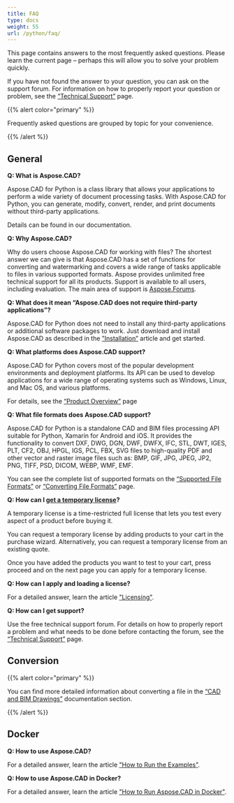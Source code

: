 ```yaml
---
title: FAQ
type: docs
weight: 55
url: /python/faq/
---
```


This page contains answers to the most frequently asked questions. Please learn the current page – perhaps this will allow you to solve your problem quickly.

If you have not found the answer to your question, you can ask on the support forum. For information on how to properly report your question or problem, see the [“Technical Support”](/cad/python/technical-support) page.

{{% alert color="primary" %}} 

Frequently asked questions are grouped by topic for your convenience.

{{% /alert %}}

## **General**
**Q: What is Aspose.CAD?**

Aspose.CAD for Python is a class library that allows your applications to perform a wide variety of document processing tasks. With Aspose.CAD for Python, you can generate, modify, convert, render, and print documents without third-party applications.

Details can be found in our documentation.

**Q: Why Aspose.CAD?**

Why do users choose Aspose.CAD for working with files?
The shortest answer we can give is that Aspose.CAD has a set of functions for converting and watermarking and covers a wide range of tasks applicable to files in various supported formats.
Aspose provides unlimited free technical support for all its products.
Support is available to all users, including evaluation. The main area of support is [Aspose.Forums](https://forum.aspose.com/c/cad/19).

**Q: What does it mean “Aspose.CAD does not require third-party applications”?**

Aspose.CAD for Python does not need to install any third-party applications or additional software packages to work. Just download and install Aspose.CAD as described in the [”Installation”](/cad/python/installation/) article and get started.

**Q: What platforms does Aspose.CAD support?**

Aspose.CAD for Python covers most of the popular development environments and deployment platforms. Its API can be used to develop applications for a wide range of operating systems such as Windows, Linux, and Mac OS, and various platforms.

For details, see the [“Product Overview”](/cad/python/product-overview/) page

**Q: What file formats does Aspose.CAD support?**

Aspose.CAD for Python is a standalone CAD and BIM files processing API suitable for Python, Xamarin for Android and iOS. 
It provides the functionality to convert DXF, DWG, DGN, DWF, DWFX, IFC, STL, DWT, IGES, PLT, CF2, OBJ, HPGL, IGS, PCL, FBX, SVG files to high-quality PDF and other vector and raster image files such as: BMP, GIF, JPG, JPEG, JP2, PNG, TIFF, PSD, DICOM, WEBP, WMF, EMF. 

You can see the complete list of supported formats on the [“Supported File Formats”](/cad/python/supported-file-formats/) or [“Сonverting File Formats”](/cad/python/converting-file-formats/) page.

**Q: How can I [get a temporary license](https://purchase.aspose.com/temporary-license/)?**

A temporary license is a time-restricted full license that lets you test every aspect of a product before buying it.

You can request a temporary license by adding products to your cart in the purchase wizard. Alternatively, you can request a temporary license from an existing quote.

Once you have added the products you want to test to your cart, press proceed and on the next page you can apply for a temporary license.

**Q: How can I apply and loading  a license?**

For a detailed answer, learn the article ["Licensing"](/cad/python/licensing/).

**Q: How can I get support?**

Use the free technical support forum. For details on how to properly report a problem and what needs to be done before contacting the forum, see the [“Technical Support”](/cad/python/technical-support) page.

## **Conversion**

{{% alert color="primary" %}} 

You can find more detailed information about converting a file in the [“CAD and BIM Drawings”](/cad/python/cad-and-bim-drawings/) documentation section.

{{% /alert %}}

## **Docker**

**Q: How to use Aspose.CAD?**

For a detailed answer, learn the article ["How to Run the Examples"](/cad/python/how-to-run-the-examples/).

**Q: How to use Aspose.CAD in Docker?**

For a detailed answer, learn the article ["How to Run Aspose.CAD in Docker"](/cad/python/how-to-run-aspose-cad-in-docker/).